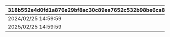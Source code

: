 |318b552e4d0fd1a876e29bf8ac30c89ea7652c532b98be6ca8d005fa6cbf618a|4804a8d8a77f4a05fbb9573a24b908dfce5628d289b375ad0256f834fc8e5382|c072de85d18cc7157e2c9c3c41434e6f34cf36aa41e41d08f811c16808f0d855|904a11e89d43b5b73d11e2960eb6a214cd16f60ac4f04bee6dd738042cc948d5|13e8038d312fbdb0b72d25236349be692211534f9267fd3feb51575584edad49|2b9960df325af6f4a650b72f812297d52ed820a73768195dcbda9d553af995e6|1519078dba4adb41291aab8a97867a6fcfc2f146f5d8aef1d40ca427d11004de|e0ac4a14e5fc30650d5d46fd0bf898ba4c39905617acd01336f6fd8da3f9f2d8|4f9942983f94e5be95443ae52c23d16f886b92a4512dfb5f41efd23e7f2ffd40|cb684f178d7ff7882eee8586b58ee8c524bb3d2146f4e8420258846a0ee31236|
| --- | --- | --- | --- | --- | --- | --- | --- | --- | --- |
|2024/02/25 14:59:59|27008|27011|114|2023/08/15 15:00:00|1|1|240|240|27011|
|2025/02/25 14:59:59|27013|27011|114|2024/02/25 15:00:00|1|2|240|240|27011|